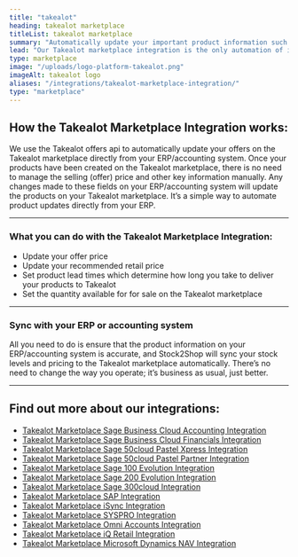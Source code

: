 ```yaml
---
title: "takealot"
heading: takealot marketplace
titleList: takealot marketplace
summary: "Automatically update your important product information such as pricing, stock levels and delivery lead times on the Takealot marketplace."
lead: "Our Takealot marketplace integration is the only automation of its kind, giving you the ability to manage your products’ price, recommended retail price, lead time and stock availability all from your ERP/accounting system. This ensures you’ll never miss out on sales opportunities or sell a product at the incorrect price."
type: marketplace
image: "/uploads/logo-platform-takealot.png"
imageAlt: takealot logo
aliases: "/integrations/takealot-marketplace-integration/"
type: "marketplace"
---
```


## How the Takealot Marketplace Integration works:
We use the Takealot offers api to automatically update your offers on the Takealot marketplace directly from your ERP/accounting system. Once your products have been created on the Takealot marketplace, there is no need to manage the selling (offer) price and other key information manually. Any changes made to these fields on your ERP/accounting system will update the products on your Takealot marketplace. It’s a simple way to automate product updates directly from your ERP.

---

### What you can do with the Takealot Marketplace Integration:
- Update your offer price
- Update your recommended retail price
- Set product lead times which determine how long you take to deliver your products to Takealot
- Set the quantity available for for sale on the Takealot marketplace

---

### Sync with your ERP or accounting system
All you need to do is ensure that the product information on your ERP/accounting system is accurate, and Stock2Shop will sync your stock levels and pricing to the Takealot marketplace automatically. There’s no need to change the way you operate; it’s business as usual, just better.

---

## Find out more about our integrations:

- [Takealot Marketplace Sage Business Cloud Accounting Integration](/integrations/takealot-marketplace-sage-accounting-integration-2/ "Takealot Marketplace Sage Business Cloud Accounting (formerly Sage One) Integration")
- [Takealot Marketplace Sage Business Cloud Financials Integration](/integrations/takealot-marketplace-sage-financials-integration/ "Takealot Marketplace Sage Business Cloud Financials (formerly Sage live) Integration")
- [Takealot Marketplace Sage 50cloud Pastel Xpress Integration](/integrations/sage-50cloud-pastel-xpress-takealot-marketplace-integration/ "Takealot Marketplace Sage 50cloud Pastel Xpress Integration")
- [Takealot Marketplace Sage 50cloud Pastel Partner Integration](/integrations/takealot-marketplace-sage-pastel-partner-integration/ "Takealot Marketplace Sage 50cloud Pastel Partner Integration")
- [Takealot Marketplace Sage 100 Evolution Integration](/integrations/takealot-marketplace-sage-evolution-integration/ "Takealot Marketplace Sage 100 Evolution Integration")
- [Takealot Marketplace Sage 200 Evolution Integration](/integrations/sage-200-evolution-takealot-marketplace-integration/ "Takealot Marketplace Sage 200 Evolution Integration")
- [Takealot Marketplace Sage 300cloud Integration](/integrations/sage-300cloud-takealot-marketplace-integration/ "Takealot Marketplace Sage 300 Evolution Integration")
- [Takealot Marketplace SAP Integration](/integrations/takealot-marketplace-sap-integration/ "Takealot Marketplace SAP Integration")
- [Takealot Marketplace iSync Integration](/integrations/takealot-marketplace-isync-integration/ "Takealot Marketplace iSync Integration")
- [Takealot Marketplace SYSPRO Integration](/integrations/takealot-marketplace-syspro-integration/ "Takealot Marketplace SYSPRO Integration")
- [Takealot Marketplace Omni Accounts Integration](/integrations/takealot-marketplace-omni-accounts-integration/ "Takealot Marketplace Omni Accounts Integration")
- [Takealot Marketplace iQ Retail Integration](/integrations/takealot-marketplace-iq-retail-integration/ "Takealot Marketplace iQ Retail Integration")
- [Takealot Marketplace Microsoft Dynamics NAV Integration](/integrations/takealot-marketplace-ms-navision-integration/ "Takealot Marketplace Microsoft Dynamics NAV Integration")
